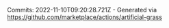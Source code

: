 Commits: 2022-11-10T09:20:28.721Z - Generated via https://github.com/marketplace/actions/artificial-grass
<br>
